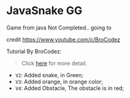# JavaSnake GG
Game from java
Not Completed..
going to

credit https://www.youtube.com/c/BroCodez

Tutorial By BroCodez:

> Click [here](https://www.youtube.com/watch?v=bI6e6qjJ8JQ) for more detail.

- `V2`: Added snake, in Green;
- `V3`: Added orange, in orange color;
- `V4`: Added Obstacle, The obstacle is in red;
